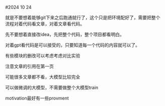 #2024 10 24

就是不要想着能够git下来之后跑通就行了，这个只是把环境配好了，需要把整个流程对着代码看文章，对着文章看代码。

先不要想着直接改idea，先把整个代码，整个项目都看明白。

对着gpt看代码是可以接受的，只要知道每一个代码的内容就可以了。

有些模块的删改可以考虑考虑对比实验



注意文章的引用在第一页

可能很多文章都不看，大模型比较完全

可以做微调的大模型，不需要做整个大模型train

motivation最好有一些provment
